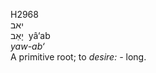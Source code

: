 <body>
  <p>H2968<br>  יאב  <br> יָאַב  ‎  yâ‘ab  <br><i>yaw-ab‘ </i><br>A primitive root; to <i>desire: - </i>long.<br></p>
 </body>